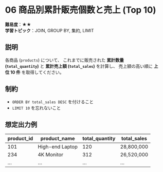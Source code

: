 # 06 商品別累計販売個数と売上 (Top 10)

**難易度**：★★  
**学習トピック**：JOIN, GROUP BY, 集約, LIMIT

## 説明
各商品 (`products`) について、
これまでに販売された **累計数量 (`total_quantity`)** と
**累計売上額 (`total_sales`)** を計算し、
売上額の高い順に **上位 10 件** を取得してください。

## 制約
* `ORDER BY total_sales DESC` を付けること
* `LIMIT 10` を忘れないこと

## 想定出力例

| product_id | product_name      | total_quantity | total_sales |
|------------|------------------|----------------|-------------|
|        101 | High-end Laptop  |            120 |   28,800,000|
|        234 | 4K Monitor       |            312 |   26,520,000|
| …          | …               |            …   |         …   |
